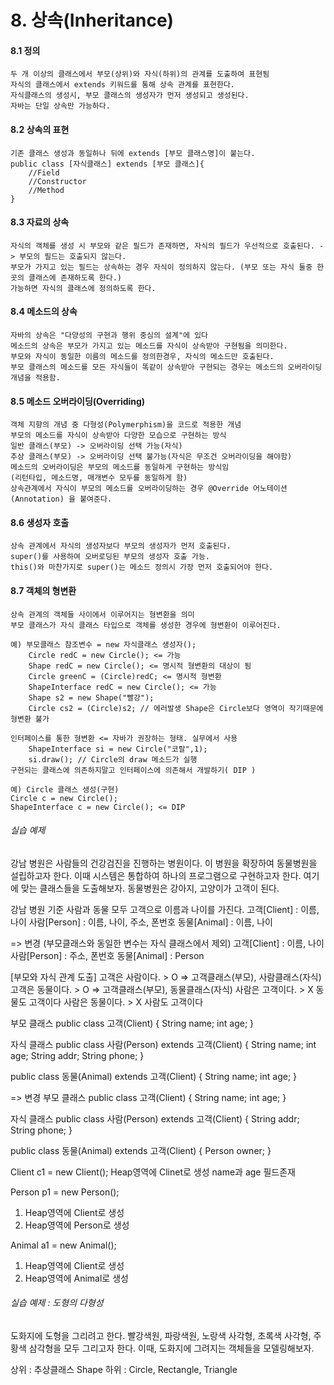 # 8. 상속(Inheritance)

#### 8.1 정의
	두 개 이상의 클래스에서 부모(상위)와 자식(하위)의 관계를 도출하여 표현됨
	자식의 클래스에서 extends 키워드를 통해 상속 관계를 표현한다.
	자식클래스의 생성시, 부모 클래스의 생성자가 먼저 생성되고 생성된다.
	자바는 단일 상속만 가능하다.
	
#### 8.2 상속의 표현
	기존 클래스 생성과 동일하나 뒤에 extends [부모 클래스명]이 붙는다.
	public class [자식클래스] extends [부모 클래스]{ 
		//Field
		//Constructor
		//Method
	}
	
#### 8.3 자료의 상속
	자식의 객체를 생성 시 부모와 같은 필드가 존재하면, 자식의 필드가 우선적으로 호출된다. -> 부모의 필드는 호출되지 않는다.
	부모가 가지고 있는 필드는 상속하는 경우 자식이 정의하지 않는다. (부모 또는 자식 둘중 한곳의 클래스에 존재하도록 한다.)
	가능하면 자식의 클래스에 정의하도록 한다.

#### 8.4 메소드의 상속
	자바의 상속은 "다양성의 구현과 행위 중심의 설계"에 있다
	메소드의 상속은 부모가 가지고 있는 메소드를 자식이 상속받아 구현됨을 의미한다.
	부모와 자식이 동일한 이름의 메소드를 정의한경우, 자식의 메소드만 호출된다.
	부모 클래스의 메소드를 모든 자식들이 똑같이 상속받아 구현되는 경우는 메소드의 오버라이딩 개념을 적용함.

#### 8.5 메소드 오버라이딩(Overriding)
	객체 지향의 개념 중 다형성(Polymerphism)을 코드로 적용한 개념
	부모의 메소드를 자식이 상속받아 다양한 모습으로 구현하는 방식
	일반 클래스(부모) -> 오버라이딩 선택 가능(자식)
	추상 클래스(부모) -> 오버라이딩 선택 불가능(자식은 무조건 오버라이딩을 해야함)
	메소드의 오버라이딩은 부모의 메소드를 동일하게 구현하는 방식임
	(리턴타입, 메소드명, 매개변수 모두를 동일하게 함)
	상속관계에서 자식이 부모의 메소드를 오버라이딩하는 경우 @Override 어노테이션(Annotation) 을 붙여준다.

#### 8.6 생성자 호출
	상속 관계에서 자식의 생성자보다 부모의 생성자가 먼저 호출된다.
	super()를 사용하여 오버로딩된 부모의 생성자 호출 가능.
	this()와 마찬가지로 super()는 메소드 정의시 가장 먼저 호출되어야 한다.
	
#### 8.7 객체의 형변환
	상속 관계의 객체들 사이에서 이루어지는 형변환을 의미
	부모 클래스가 자식 클래스 타입으로 객체를 생성한 경우에 형변환이 이루어진다.
	
	예) 부모클래스 참조변수 = new 자식클래스 생성자();
		Circle redC = new Circle(); <= 가능
		Shape redC = new Circle(); <= 명시적 형변환의 대상이 됨
		Circle greenC = (Circle)redC; <= 명시적 형변환
		ShapeInterface redC = new Circle(); <= 가능
		Shape s2 = new Shape("빨강");
		Circle cs2 = (Circle)s2; // 에러발생 Shape은 Circle보다 영역이 작기때문에 형변환 불가

	인터페이스를 통한 형변환 <= 자바가 권장하는 형태. 실무에서 사용
		ShapeInterface si = new Circle("코랄",1);
		si.draw(); // Circle의 draw 메소드가 실행
	구현되는 클래스에 의존하지말고 인터페이스에 의존해서 개발하기( DIP )
	
	예) Circle 클래스 생성(구현)
	Circle c = new Circle();
	ShapeInterface c = new Circle(); <= DIP
	
###### 실습 예제
강남 병원은 사람들의 건강검진을 진행하는 병원이다. 이 병원을 확장하여 동물병원을 설립하고자 한다.
이때 시스템은 통합하여 하나의 프로그램으로 구현하고자 한다.
여기에 맞는 클래스들을 도출해보자. 동물병원은 강아지, 고양이가 고객이 된다.

강남 병원 기준 사람과 동물 모두 고객으로 이름과 나이를 가진다.
고객[Client] : 이름, 나이
사람[Person] : 이름, 나이, 주소, 폰번호
동물[Animal] : 이름, 나이

=> 변경 (부모클래스와 동일한 변수는 자식 클래스에서 제외)
고객[Client] : 이름, 나이
사람[Person] : 주소, 폰번호
동물[Animal] : Person

[부모와 자식 관계 도출]
고객은 사람이다. > O => 고객클래스(부모), 사람클래스(자식)
고객은 동물이다. > O => 고객클래스(부모), 동물클래스(자식)
사람은 고객이다. > X 동물도 고객이다
사람은 동물이다. > X 사람도 고객이다

부모 클래스
public class 고객(Client) {
	String name;
	int age;
}

자식 클래스
public class 사람(Person) extends 고객(Client) {
	String name;
	int age;
	String addr;
	String phone;
}

public class 동물(Animal) extends 고객(Client) {
	String name;
	int age;
}

=> 변경
부모 클래스
public class 고객(Client) {
	String name;
	int age;
}

자식 클래스
public class 사람(Person) extends 고객(Client) {
	String addr;
	String phone;
}

public class 동물(Animal) extends 고객(Client) {
	Person owner;
}


Client c1 = new Client();
Heap영역에 Clinet로 생성
name과 age 필드존재

Person p1 = new Person();
1. Heap영역에 Client로 생성
2. Heap영역에 Person로 생성

Animal a1 = new Animal();
1. Heap영역에 Client로 생성
2. Heap영역에 Animal로 생성

###### 실습 예제 : 도형의 다형성
도화지에 도형을 그리려고 한다.
빨강색원, 파랑색원, 노랑색 사각형, 초록색 사각형, 주황색 삼각형을 모두 그리고자 한다.
이때, 도화지에 그려지는 객체들을 모델링해보자.

상위 : 추상클래스 Shape
하위 : Circle, Rectangle, Triangle